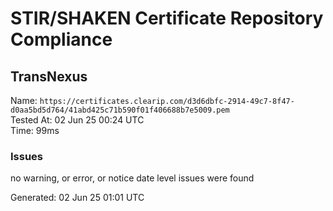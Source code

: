# STIR/SHAKEN Certificate Repository Compliance

## TransNexus

Name: `https://certificates.clearip.com/d3d6dbfc-2914-49c7-8f47-d0aa5bd5d764/41abd425c71b590f01f406688b7e5009.pem`\
Tested At: 02 Jun 25 00:24 UTC\
Time: 99ms

### Issues

no warning, or error, or notice date level issues were found

Generated: 02 Jun 25 01:01 UTC